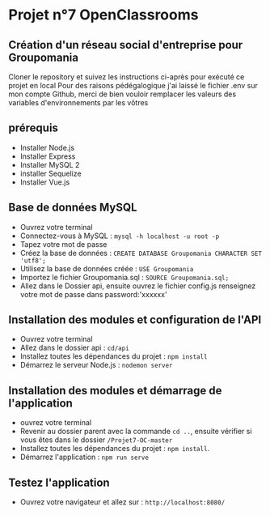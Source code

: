# Projet n°7 OpenClassrooms

## Création d'un réseau social d'entreprise pour Groupomania

Cloner le repository et suivez les instructions ci-après pour exécuté  ce projet en local
Pour des raisons pédégalogique j'ai laissé le fichier .env sur mon compte Github, merci de bien vouloir remplacer les valeurs des variables d'environnements par les vôtres 

## prérequis

- Installer Node.js
- Installer Express
- Installer MySQL 2
- installer Sequelize
- Installer Vue.js


## Base de données MySQL

- Ouvrez votre terminal
- Connectez-vous à MySQL : `mysql -h localhost -u root -p`
- Tapez votre mot de passe
- Créez la base de données : `CREATE DATABASE Groupomania CHARACTER SET 'utf8';`
- Utilisez la base de données créée : `USE Groupomania`
- Importez le fichier Groupomania.sql : `SOURCE Groupomania.sql;`
- Allez dans le Dossier api, ensuite ouvrez le fichier config.js renseignez votre mot de passe dans password:'xxxxxx'

## Installation des modules et configuration de l'API 

- Ouvrez votre terminal
- Allez dans le dossier api : `cd/api`
- Installez toutes les dépendances du projet : `npm install`
- Démarrez le serveur Node.js : `nodemon server`

## Installation des modules et démarrage de l'application

- ouvrez votre terminal
- Revenir au dossier parent avec la commande `cd ..`, ensuite vérifier si vous êtes dans le dossier `/Projet7-OC-master`
- Installez toutes les dépendances du projet : `npm install`.
- Démarrez l'application : `npm run serve`

## Testez l'application

- Ouvrez votre navigateur et allez sur : `http://localhost:8080/`
